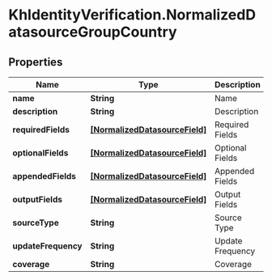 # KhIdentityVerification.NormalizedDatasourceGroupCountry

## Properties

Name | Type | Description | Notes
------------ | ------------- | ------------- | -------------
**name** | **String** | Name | [optional] 
**description** | **String** | Description | [optional] 
**requiredFields** | [**[NormalizedDatasourceField]**](NormalizedDatasourceField.md) | Required Fields | [optional] 
**optionalFields** | [**[NormalizedDatasourceField]**](NormalizedDatasourceField.md) | Optional Fields | [optional] 
**appendedFields** | [**[NormalizedDatasourceField]**](NormalizedDatasourceField.md) | Appended Fields | [optional] 
**outputFields** | [**[NormalizedDatasourceField]**](NormalizedDatasourceField.md) | Output Fields | [optional] 
**sourceType** | **String** | Source Type | [optional] 
**updateFrequency** | **String** | Update Frequency | [optional] 
**coverage** | **String** | Coverage | [optional] 


